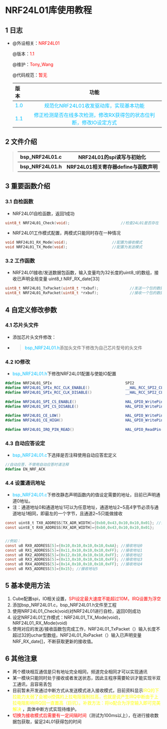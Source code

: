 # NRF24L01库使用教程

## 1 日志

 * @外设相关：<font color=Red>NRF24L01</font >

   @版本：<font color=Red>1.1</font >

   @维护：<font color=Red>Tony_Wang</font >

   @代码规范：<font color=Red>暂无</font>
   
    
   
  
   | 版本                                 |                             功能                             |
   | :----------------------------------- | :----------------------------------------------------------: |
   | <font color=DeepSkyBlue>1.0</font>   | <font color=DeepSkyBlue>规范化NRF24L01收发驱动库，实现基本功能</font> |
   | <font color='DeepSkyBlue'>1.1</font> | <font color='DeepSkyBlue'>修正检测是否在线多次检测，修改RX获得包的状态位判断，修改IO设定方式</font> |

 ## 2 文件介绍

> | **bsp_NRF24L01.c** | **NRF24L01的spi读写与初始化**          |
> | ------------------ | -------------------------------------- |
> | **bsp_NRF24L01.h** | **NRF24L01相关寄存器define与函数声明** |

 ## 3 重要函数介绍

 ### 3.1 自检函数 
* NRF24L01自检函数，返回1成功
 ```c
uint8_t NRF24L01_Check(void);						//检查24L01是否存在
 ```

* NRF24L01工作模式配置，两模式只能同时存在一种情况

```c
void NRF24L01_RX_Mode(void);					//配置为接收模式
void NRF24L01_TX_Mode(void);					//配置为发送模式
```



 ### 3.2 工作函数
 * NRF24L01接收/发送数据包函数，输入变量均为32长度的uint8_t的数组，接收已声明全局变量 uint8_t NRF_RX_date[33]

```c
uint8_t NRF24L01_TxPacket(uint8_t *txbuf);				//发送一个包的数据
uint8_t NRF24L01_RxPacket(uint8_t *rxbuf);				//接收一个包的数据
```



 ## 4 自定义修改参数

### 4.1 芯片头文件

 * 添加芯片头文件修改：

 * > <font color=DeepSkyBlue>bsp_NRF24L01.h</font>添加头文件下修改为自己芯片型号的头文件

### 4.2 IO修改

* <font color=DeepSkyBlue>bsp_NRF24L01.h</font>下修改NRF24L01配置与使能IO配置

```c#
#define NRF24L01_SPIx                                 SPI2
#define NRF24L01_SPIx_RCC_CLK_ENABLE()                __HAL_RCC_SPI2_CLK_ENABLE()
#define NRF24L01_SPIx_RCC_CLK_DISABLE()               __HAL_RCC_SPI2_CLK_DISABLE()
    
#define NRF24L01_SPI_CS_ENABLE()                      HAL_GPIO_WritePin(NRF_CS_GPIO_Port, NRF_CS_Pin, GPIO_PIN_RESET)
#define NRF24L01_SPI_CS_DISABLE()                     HAL_GPIO_WritePin(NRF_CS_GPIO_Port, NRF_CS_Pin, GPIO_PIN_SET)
    
#define NRF24L01_CE_LOW()                             HAL_GPIO_WritePin(NRF_CE_GPIO_Port, NRF_CE_Pin, GPIO_PIN_RESET)
#define NRF24L01_CE_HIGH()                            HAL_GPIO_WritePin(NRF_CE_GPIO_Port, NRF_CE_Pin, GPIO_PIN_SET)
    
#define NRF24L01_IRQ_PIN_READ()                       HAL_GPIO_ReadPin(NRF_IRQ_GPIO_Port,NRF_IRQ_Pin)
```

### 4.3 自动应答设定

* <font color=DeepSkyBlue>bsp_NRF24L01.c</font>下选择是否注释使用自动应答宏定义

```c#
//自动应答，不使用自动应答时请注释
#define EN_NRF_ACK
```

### 4.4 设置通讯地址

* <font color=DeepSkyBlue>bsp_NRF24L01.c</font>下修改静态声明函数内的值设定需要的地址，目前已声明通道0地址。
* 注：通道地址0和通道地址1可以为任意地址，通道地址2~5高4字节必须与通道地址1相同，即最左的一个字节，且通道2~5只能做接收

```c#
const uint8_t TX0_ADDRESS[TX_ADR_WIDTH]={0xb0,0x43,0x10,0x10,0x01}; //设置发送接收地址
const uint8_t RX0_ADDRESS[RX_ADR_WIDTH]={0xb0,0x43,0x10,0x10,0x01};


//例如：
const u8 RX0_ADDRESS[5]={0x10,0x10,0x10,0x10,0xAA}; //接收地址0
const u8 RX1_ADDRESS[5]={0x11,0x10,0x10,0x10,0xFF}; //接收地址1
const u8 RX2_ADDRESS[5]={0x12,0x10,0x10,0x10,0xFF}; //接收地址2
const u8 RX3_ADDRESS[5]={0x13,0x10,0x10,0x10,0xFF}; //接收地址3
const u8 RX4_ADDRESS[5]={0x14,0x10,0x10,0x10,0xFF}; //接收地址4
const u8 RX5_ADDRESS[5]={0x15}; //接收地址5
```



 ## 5 基本使用方法

  1. Cube配置spi，IO相关设置，<font color='red'>SPI设定最大速度不能超过10M，IRQ设置为浮空</font>
 2. 添加bsp_NRF24L01.c，bsp_NRF24L01.h文件至工程
  3. 使用NRF24L01_Check(void)对NRF24L01进行自检，返回0则成功
 4. 设定NRF24L01工作模式：NRF24L01_TX_Mode(void)，NRF24L01_RX_Mode(void)
   5. 使用对应的发送/接收函数包完成工作，NRF24L01_TxPacket（）输入长度不超过32的uchar型数组，NRF24L01_RxPacket（）输入已声明变量NRF_RX_date[]，不断获取更新的接收值。

 

 ## 6 其他注意

* 两个模块相互通信是只有地址完全相同，频道完全相同才可以实现通讯
* 某一模块只能同时处于接收或者发送状态，因此主程序需要轮训才能实现半双工通讯，且容易丢包
* 目前暂未开发通过中断方式从发送模式进入接收模式，目前资料显示<font color=yellow>IRQ的下拉能力太弱了会被io控偶的上拉电阻强制拉高，也就是说产生IRQ中断由于上拉电阻影响IRQ回一直置高（巨坑）。补救方法：将io配合为浮空输入即可完美解决</font> ，具体中断方式实现待维护。
* <font color='red'>切换为接收模式后需要有一定间隔时间</font>（测试为100ms以上），在进行接收数据包获取，留足24L01获得包的时间

 
